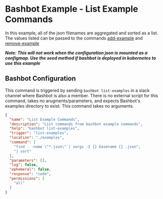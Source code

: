 # Bashbot Example - List Example Commands

In this example, all of the json filenames are aggregated and sorted as a list. The values listed can be passed to the commands [add-example](../add-example) and [remove-example](../remove-example)

***Note: This will not work when the configuration json is mounted as a configmap. Use the seed method if bashbot is deployed in kubernetes to use this example***

## Bashbot Configuration

This command is triggered by sending `bashbot list-examples` in a slack channel where Bashbot is also a member. There is no external script for this command, takes no arugments/parameters, and expects Bashbot's examples directory to exist. This command takes no arguments.

```json
{
  "name": "List Example Commands",
  "description": "List commands from bashbot example commands",
  "help": "bashbot list-examples",
  "trigger": "list-examples",
  "location": "./examples",
  "command": [
    "find . -name \"*.json\" | xargs -I {} basename {} .json",
    "| sort"
  ],
  "parameters": [],
  "log": false,
  "ephemeral": false,
  "response": "code",
  "permissions": [
    "all"
  ]
}
```